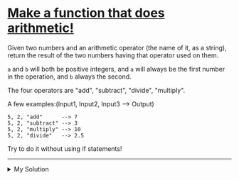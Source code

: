 # [Make a function that does arithmetic!](https://www.codewars.com/kata/583f158ea20cfcbeb400000a)

Given two numbers and an arithmetic operator (the name of it, as a string), return the result of the two numbers having that operator used on them.

`a` and `b` will both be positive integers, and `a` will always be the first number in the operation, and `b` always the second.

The four operators are "add", "subtract", "divide", "multiply".

A few examples:(Input1, Input2, Input3 --> Output)

```
5, 2, "add"      --> 7
5, 2, "subtract" --> 3
5, 2, "multiply" --> 10
5, 2, "divide"   --> 2.5
```

Try to do it without using if statements!

---

<details><summary>My Solution</summary>

```js
function arithmetic(a, b, operator) {
  switch (operator) {
    case 'add':
      return a + b
    case 'subtract':
      return a - b
    case 'multiply':
      return a * b
    default:
      return a / b
  }
}
```

</details>
